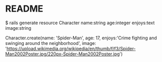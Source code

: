 # README

$ rails generate resource Character name:string age:integer enjoys:text image:string

Character.create(name: 'Spider-Man', age: 17, enjoys:'Crime fighting and swinging around the neighborhood', image: 'https://upload.wikimedia.org/wikipedia/en/thumb/f/f3/Spider-Man2002Poster.jpg/220px-Spider-Man2002Poster.jpg')


